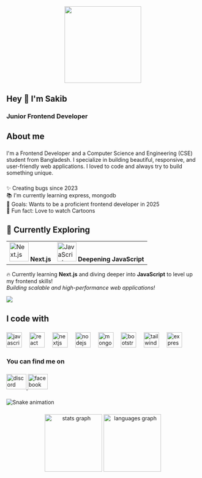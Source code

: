 <div align="center">
  <img height="200" src="https://i.ibb.co.com/SBG5FN1/SAKIB-HASAN-1.jpg"  />
</div>

###

<h2 align="left">Hey 👋 I'm Sakib</h2>

###

<h3 align="left">Junior Frontend Developer</h3>

###

<h2 align="left">About me</h2>

###

<p align="left">I'm a Frontend Developer and a Computer Science and Engineering (CSE) student from Bangladesh. I specialize in building beautiful, responsive, and user-friendly web applications. I loved to code and always try to build something unique.</p>

###

<p align="left">✨ Creating bugs since 2023<br>📚 I'm currently learning express, mongodb <br>🎯 Goals: Wants to be a proficient frontend developer in 2025<br>🎲 Fun fact: Love to watch Cartoons</p>

###
<h2>🚀 Currently Exploring</h2>

<table>
  <tr>
    <td>
      <img src="https://cdn.jsdelivr.net/gh/devicons/devicon/icons/nextjs/nextjs-original.svg" alt="Next.js" width="50"/>
      <strong>Next.js</strong>
    </td>
    <td>
      <img src="https://cdn.jsdelivr.net/gh/devicons/devicon/icons/javascript/javascript-original.svg" alt="JavaScript" width="50"/>
      <strong>Deepening JavaScript</strong>
    </td>
  </tr>
</table>

<p>
  🔥 Currently learning <strong>Next.js</strong> and diving deeper into <strong>JavaScript</strong> to level up my frontend skills!  
  <br/>
  <em>Building scalable and high-performance web applications!</em>
</p>

<img src="https://readme-typing-svg.herokuapp.com?font=Fira+Code&size=18&duration=2500&pause=1000&color=00eeff&width=400&lines=Mastering+JavaScript!;Exploring+Next.js!;Building+Awesome+Projects!">

###

<h2 align="left">I code with</h2>

###

<div align="left">
  <img src="https://cdn.jsdelivr.net/gh/devicons/devicon/icons/javascript/javascript-original.svg" height="40" alt="javascript logo"  />
  <img width="12" />
  <img src="https://cdn.jsdelivr.net/gh/devicons/devicon/icons/react/react-original.svg" height="40" alt="react logo"  />
  <img width="12" />
  <img src="https://cdn.jsdelivr.net/gh/devicons/devicon/icons/nextjs/nextjs-original.svg" height="40" alt="nextjs logo"  />
  <img width="12" />
  <img src="https://cdn.jsdelivr.net/gh/devicons/devicon/icons/nodejs/nodejs-original.svg" height="40" alt="nodejs logo"  />
  <img width="12" />
  <img src="https://cdn.jsdelivr.net/gh/devicons/devicon/icons/mongodb/mongodb-original.svg" height="40" alt="mongodb logo"  />
  <img width="12" />
  <img src="https://cdn.jsdelivr.net/gh/devicons/devicon/icons/bootstrap/bootstrap-original.svg" height="40" alt="bootstrap logo"  />
  <img width="12" />
  <img src="https://cdn.jsdelivr.net/gh/devicons/devicon/icons/tailwindcss/tailwindcss-original-wordmark.svg" height="40" alt="tailwindcss logo"  />
  <img width="12" />
  <img src="https://cdn.jsdelivr.net/gh/devicons/devicon/icons/express/express-original.svg" height="40" alt="express logo"  />
</div>

###

<h3 align="left">You can find me on</h3>

###

<div align="left">
  <a href="https://www.linkedin.com/in/sakib-hasan23dev/" target="_blank">
    <img src="https://raw.githubusercontent.com/maurodesouza/profile-readme-generator/master/src/assets/icons/social/linkedin/default.svg" width="52" height="40" alt="discord logo"  />
  </a>
  <a href="https://web.facebook.com/sakib.hasan.642938" target="_blank">
    <img src="https://raw.githubusercontent.com/maurodesouza/profile-readme-generator/master/src/assets/icons/social/facebook/default.svg" width="52" height="40" alt="facebook logo"  />
  </a>
</div>

###

<img src="https://raw.githubusercontent.com/SakibHasan7439/SakibHasan7439/output/snake.svg" alt="Snake animation" />

###

<div align="center">
  <img src="https://github-readme-stats.vercel.app/api?username=SakibHasan7439&hide_title=false&hide_rank=false&show_icons=true&include_all_commits=true&count_private=true&disable_animations=false&theme=dracula&locale=en&hide_border=false&order=1" height="150" alt="stats graph"  />
  <img src="https://github-readme-stats.vercel.app/api/top-langs?username=SakibHasan7439&locale=en&hide_title=false&layout=compact&card_width=320&langs_count=5&theme=dracula&hide_border=false&order=2" height="150" alt="languages graph"  />
</div>

###
